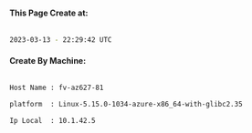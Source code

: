 
   
#### This Page Create at:

```bash

2023-03-13 - 22:29:42 UTC

```

#### Create By Machine:

```bash

Host Name : fv-az627-81

platform  : Linux-5.15.0-1034-azure-x86_64-with-glibc2.35

Ip Local  : 10.1.42.5

```

